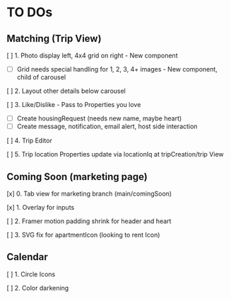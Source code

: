 # TO DOs

## Matching (Trip View)


[ ] 1. Photo display left, 4x4 grid on right - New component
   - [ ] Grid needs special handling for 1, 2, 3, 4+ images - New component, child of carousel

[ ] 2. Layout other details below carousel

[ ] 3. Like/Dislike - Pass to Properties you love
   - [ ] Create housingRequest (needs new name, maybe heart)
   - [ ] Create message, notification, email alert, host side interaction

[ ] 4. Trip Editor

[ ] 5. Trip location Properties update via locationIq at tripCreation/trip View



## Coming Soon (marketing page)

[x] 0. Tab view for marketing branch (main/comingSoon)

[x] 1. Overlay for inputs

[ ] 2. Framer motion padding shrink for header and heart

[ ] 3. SVG fix for apartmentIcon (looking to rent Icon)

## Calendar

[ ] 1. Circle Icons

[ ] 2. Color darkening
